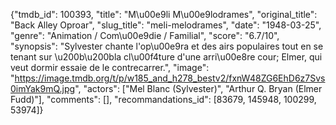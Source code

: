 {"tmdb_id": 100393, "title": "M\u00e9li M\u00e9lodrames", "original_title": "Back Alley Oproar", "slug_title": "meli-melodrames", "date": "1948-03-25", "genre": "Animation / Com\u00e9die / Familial", "score": "6.7/10", "synopsis": "Sylvester chante l'op\u00e9ra et des airs populaires tout en se tenant sur \u200b\u200bla cl\u00f4ture d'une arri\u00e8re cour; Elmer, qui veut dormir essaie de le contrecarrer.", "image": "https://image.tmdb.org/t/p/w185_and_h278_bestv2/fxnW48ZG6EhD6z7Svs0imYak9mQ.jpg", "actors": ["Mel Blanc (Sylvester)", "Arthur Q. Bryan (Elmer Fudd)"], "comments": [], "recommandations_id": [83679, 145948, 100299, 53974]}